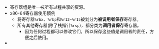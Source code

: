 - 寄存器组是唯一被所有过程共享的资源。
- x86-64寄存器使用惯例
	- 将寄存器`%rbx`、`%rbp`和`%r12~%r15`被划分为**被调用者保存**寄存器。
	- 所有其他寄存器(除了栈指针`%rsp`)，都分类为**调用者保存**寄存器。
		- 因为任何过程都可以修改它们，所以保存这些值是调用者的责任，方便之后使用。
-